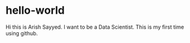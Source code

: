 # hello-world

Hi this is Arish Sayyed.
I want to be a Data Scientist. This is my first time using github.
